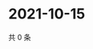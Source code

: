 # 2021-10-15

共 0 条

<!-- BEGIN WEIBO -->
<!-- 最后更新时间 Fri Oct 15 2021 22:10:39 GMT+0800 (China Standard Time) -->

<!-- END WEIBO -->
